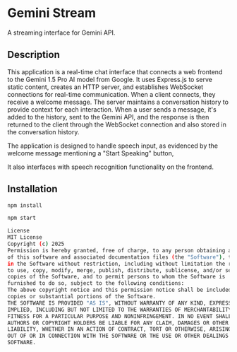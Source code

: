 # Gemini Stream

A streaming interface for Gemini API.

## Description

This application is a real-time chat interface that connects a web frontend to the Gemini 1.5 Pro AI model from Google. It uses Express.js to serve static content, creates an HTTP server, and establishes WebSocket connections for real-time communication. When a client connects, they receive a welcome message. The server maintains a conversation history to provide context for each interaction. When a user sends a message, it's added to the history, sent to the Gemini API, and the response is then returned to the client through the WebSocket connection and also stored in the conversation history.

The application is designed to handle speech input, as evidenced by the welcome message mentioning a "Start Speaking" button,

It also interfaces with speech recognition functionality on the frontend.

## Installation

```bash
npm install

npm start

License
MIT License
Copyright (c) 2025
Permission is hereby granted, free of charge, to any person obtaining a copy
of this software and associated documentation files (the "Software"), to deal
in the Software without restriction, including without limitation the rights
to use, copy, modify, merge, publish, distribute, sublicense, and/or sell
copies of the Software, and to permit persons to whom the Software is
furnished to do so, subject to the following conditions:
The above copyright notice and this permission notice shall be included in all
copies or substantial portions of the Software.
THE SOFTWARE IS PROVIDED "AS IS", WITHOUT WARRANTY OF ANY KIND, EXPRESS OR
IMPLIED, INCLUDING BUT NOT LIMITED TO THE WARRANTIES OF MERCHANTABILITY,
FITNESS FOR A PARTICULAR PURPOSE AND NONINFRINGEMENT. IN NO EVENT SHALL THE
AUTHORS OR COPYRIGHT HOLDERS BE LIABLE FOR ANY CLAIM, DAMAGES OR OTHER
LIABILITY, WHETHER IN AN ACTION OF CONTRACT, TORT OR OTHERWISE, ARISING FROM,
OUT OF OR IN CONNECTION WITH THE SOFTWARE OR THE USE OR OTHER DEALINGS IN THE
SOFTWARE.


```

